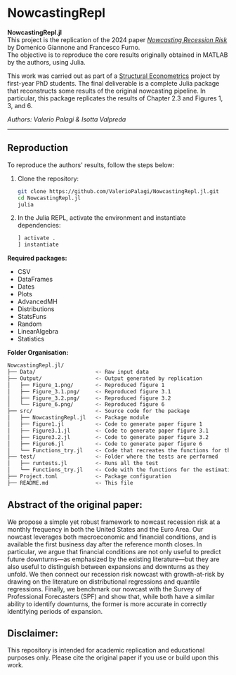 # NowcastingRepl

**NowcastingRepl.jl**  
This project is the replication of the 2024 paper [_Nowcasting Recession Risk_](https://assets.amazon.science/12/ce/ceca29ba49ecae3b6367041fbf11/nowcasting-recession-risk.pdf) by Domenico Giannone and Francesco Furno.  
The objective is to reproduce the core results originally obtained in MATLAB by the authors, using Julia.

This work was carried out as part of a [Structural Econometrics](https://floswald.github.io/CompEcon/) project by first-year PhD students. The final deliverable is a complete Julia package that reconstructs some results of the original nowcasting pipeline. In particular, this package replicates the results of Chapter 2.3 and Figures 1, 3, and 6.

_Authors: Valerio Palagi & Isotta Valpreda_

---

## Reproduction

To reproduce the authors' results, follow the steps below:

1. Clone the repository:
   ```bash
   git clone https://github.com/ValerioPalagi/NowcastingRepl.jl.git
   cd NowcastingRepl.jl
   julia

2. In the Julia REPL, activate the environment and instantiate dependencies:
    ```bash
    ] activate .
    ] instantiate
    ```

**Required packages:**
- CSV
- DataFrames
- Dates
- Plots
- AdvancedMH
- Distributions
- StatsFuns
- Random
- LinearAlgebra
- Statistics

**Folder Organisation:**
  ```bash
NowcastingRepl.jl/
├── Data/                   <- Raw input data
├── Output/                 <- Output generated by replication
│   ├── Figure_1.png/       <- Reproduced figure 1
│   ├── Figure_3.1.png/     <- Reproduced figure 3.1
│   ├── Figure_3.2.png/     <- Reproduced figure 3.2
│   └── Figure_6.png/       <- Reproduced figure 6
├── src/                    <- Source code for the package
│   ├── NowcastingRepl.jl   <- Package module
│   ├── Figure1.jl          <- Code to generate paper figure 1
│   ├── Figure3.1.jl        <- Code to generate paper figure 3.1
│   ├── Figure3.2.jl        <- Code to generate paper figure 3.2
│   ├── Figure6.jl          <- Code to generate paper figure 6
│   └── Functions_try.jl    <- Code that recreates the functions for the estimation of the model
├── test/                   <- Folder where the tests are performed
│   ├── runtests.jl         <- Runs all the test
│   └── Functions_try.jl    <- Code with the functions for the estimation of the model
├── Project.toml            <- Package configuration
├── README.md               <- This file
```

## Abstract of the original paper: 

We propose a simple yet robust framework to nowcast recession risk at a monthly frequency in both the United States and the Euro Area. Our nowcast leverages both macroeconomic and financial conditions, and is available the first business day after the reference month closes. In particular, we argue that financial conditions are not only useful to predict future downturns—as emphasized by the existing literature—but they are also useful to distinguish between expansions and downturns as they unfold. We then connect our recession risk nowcast with growth-at-risk by drawing on the literature on distributional regressions and quantile regressions. Finally, we benchmark our nowcast with the Survey of Professional Forecasters (SPF) and show that, while both have a similar ability to identify downturns, the former is more accurate in correctly identifying periods of expansion.

## Disclaimer:
This repository is intended for academic replication and educational purposes only. Please cite the original paper if you use or build upon this work.


